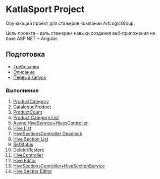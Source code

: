 # KatlaSport Project

Обучающий проект для стажеров компании ArtLogicGroup.

Цель проекта - дать стажерам навыки создания веб-приложения на базе ASP.NET + Angular.

## Подготовка

* [Требования](docs/prerequisites.md)
* [Описание](docs/description.md)
* [Первый запуск](docs/first-run.md)

### Выполнение

1. [ProductCategory](docs/step01.md)
2. [CatalogueProduct](docs/step02.md)
3. [ProductCount](docs/step03.md)
4. [Product Category List](docs/step04.md)
5. [Async HiveService+HivesController](docs/step05.md)
6. [Hive List](docs/step06.md)
7. [HiveSectionsController Deadlock](docs/step07.md)
8. [Hive Section List](docs/step08.md)
9. [SetStatus](docs/step09.md)
10. [Delete/Restore](docs/step10.md)
11. [HiveController](docs/step11.md)
12. [Hive Editor](docs/step12.md)
13. [HiveSectionsController+HiveSectionService](docs/step13.md)
14. [Hive Sectior Editor](docs/step14.md)
